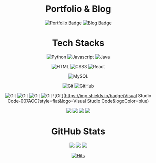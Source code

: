 <div align=center>
  
  # Portfolio & Blog

  [![Portfolio Badge](https://img.shields.io/badge/Portfolio-FF4785?style=flat&logo=campaignmonitor&logoColor=white)](https://portfolio-website-hyemin.netlify.app/)
  [![Blog Badge](https://img.shields.io/badge/Velog-20C997?&logo=velog&logoColor=white)](https://velog.io/@kimhamney/posts)

  # Tech Stacks

  ![Python](https://img.shields.io/badge/Python-3776AB?&logo=Python&logoColor=white) 
  ![Javascript](https://img.shields.io/badge/JavaScript-F7DF1E?&logo=javascript&logoColor=black) 
  ![Java](https://img.shields.io/badge/java-007396?style=flat&logo=coffeescript&logoColor=white) 

  ![HTML](https://img.shields.io/badge/HTML5-E34F26?style=flat&logo=html5&logoColor=white) 
  ![CSS3](https://img.shields.io/badge/css3-%231572B6.svg?style=flat&logo=css3&logoColor=white) 
  ![React](https://img.shields.io/badge/React-61DAFB?style=flat&logo=React&logoColor=black) 

  ![MySQL](https://img.shields.io/badge/MySQL-4479A1?style=flat&logo=MySQL&logoColor=bluegrey)
  
  ![Git](https://img.shields.io/badge/Git-F05032?style=flat&logo=Git&logoColor=orange)
  ![GitHub](https://img.shields.io/badge/GitHub-181717?style=flat&logo=GitHub&logoColor=black)

  ![Git](https://img.shields.io/badge/Git-F05032?style=flat&logo=Git&logoColor=orange)
  ![Git](https://img.shields.io/badge/Git-F05032?style=flat&logo=Git&logoColor=orange)
  ![Git](https://img.shields.io/badge/Git-F05032?style=flat&logo=Git&logoColor=orange)
  ![Git](https://img.shields.io/badge/Git-F05032?style=flat&logo=Git&logoColor=orange)
  ![Git](https://img.shields.io/badge/Visual Studio Code-007ACC?style=flat&logo=Visual Studio Code&logoColor=blue)


  
<img src="https://img.shields.io/badge/PyCharm-색상코드?style=flat-square&logo=PyCharm&logoColor=색상">
<img src="https://img.shields.io/badge/Spring-색상코드?style=flat-square&logo=Spring&logoColor=색상">
<img src="https://img.shields.io/badge/Typescript-색상코드?style=flat-square&logo=Typescript&logoColor=색상">
<img src="https://img.shields.io/badge/Visual Studio Code-색상코드?style=flat-square&logo=Visual Studio Code&logoColor=색상">

                

  
  # GitHub Stats
  
  ![](http://github-profile-summary-cards.vercel.app/api/cards/profile-details?username=ahndb&theme=github)
  ![](http://github-profile-summary-cards.vercel.app/api/cards/stats?username=ahndb&theme=github)
  ![](http://github-profile-summary-cards.vercel.app/api/cards/repos-per-language?username=ahndb&theme=github)

  [![Hits](https://hits.seeyoufarm.com/api/count/incr/badge.svg?url=https%3A%2F%2Fgithub.com%2Fahndb%2Fhit-counter&count_bg=%2379C83D&title_bg=%23555555&icon=&icon_color=%23E7E7E7&title=hits&edge_flat=false)](https://hits.seeyoufarm.com)

</div>
